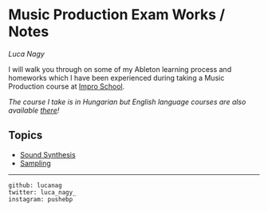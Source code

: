 # Music Production Exam Works / Notes
*Luca Nagy*

I will walk you through on some of my Ableton learning process and homeworks which I have been experienced during taking a Music Production course at [Impro School](https://www.improschool.com). 

*The course I take is in Hungarian but English language courses are also available [there](https://www.improschool.com/all)!*

## Topics
- [Sound Synthesis](https://lucanag.github.io/Synthesis/)
- [Sampling](https://lucanag.github.io/Sampling/)


---------------
```
github: lucanag
twitter: luca_nagy_
instagram: pushebp
```
